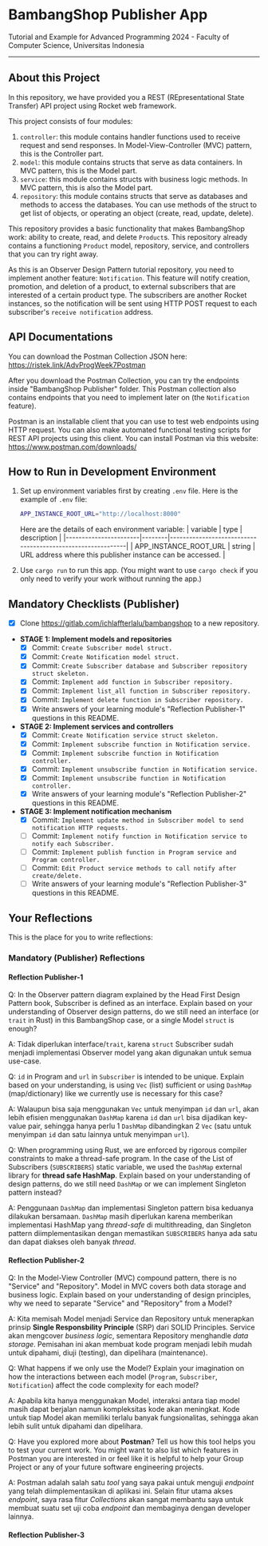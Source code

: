 # BambangShop Publisher App

Tutorial and Example for Advanced Programming 2024 - Faculty of Computer Science, Universitas Indonesia

---

## About this Project

In this repository, we have provided you a REST (REpresentational State Transfer) API project using Rocket web framework.

This project consists of four modules:

1. `controller`: this module contains handler functions used to receive request and send responses.
    In Model-View-Controller (MVC) pattern, this is the Controller part.
2. `model`: this module contains structs that serve as data containers.
    In MVC pattern, this is the Model part.
3. `service`: this module contains structs with business logic methods.
    In MVC pattern, this is also the Model part.
4. `repository`: this module contains structs that serve as databases and methods to access the databases.
    You can use methods of the struct to get list of objects, or operating an object (create, read, update, delete).

This repository provides a basic functionality that makes BambangShop work: ability to create, read, and delete `Product`s.
This repository already contains a functioning `Product` model, repository, service, and controllers that you can try right away.

As this is an Observer Design Pattern tutorial repository, you need to implement another feature: `Notification`.
This feature will notify creation, promotion, and deletion of a product, to external subscribers that are interested of a certain product type.
The subscribers are another Rocket instances, so the notification will be sent using HTTP POST request to each subscriber's `receive notification` address.

## API Documentations

You can download the Postman Collection JSON here: <https://ristek.link/AdvProgWeek7Postman>

After you download the Postman Collection, you can try the endpoints inside "BambangShop Publisher" folder.
This Postman collection also contains endpoints that you need to implement later on (the `Notification` feature).

Postman is an installable client that you can use to test web endpoints using HTTP request.
You can also make automated functional testing scripts for REST API projects using this client.
You can install Postman via this website: <https://www.postman.com/downloads/>

## How to Run in Development Environment

1. Set up environment variables first by creating `.env` file.
    Here is the example of `.env` file:

    ```bash
    APP_INSTANCE_ROOT_URL="http://localhost:8000"
    ```

    Here are the details of each environment variable:
    | variable              | type   | description                                                |
    |-----------------------|--------|------------------------------------------------------------|
    | APP_INSTANCE_ROOT_URL | string | URL address where this publisher instance can be accessed. |
2. Use `cargo run` to run this app.
    (You might want to use `cargo check` if you only need to verify your work without running the app.)

## Mandatory Checklists (Publisher)

- [x] Clone <https://gitlab.com/ichlaffterlalu/bambangshop> to a new repository.
- **STAGE 1: Implement models and repositories**
  - [x] Commit: `Create Subscriber model struct.`
  - [x] Commit: `Create Notification model struct.`
  - [x] Commit: `Create Subscriber database and Subscriber repository struct skeleton.`
  - [x] Commit: `Implement add function in Subscriber repository.`
  - [x] Commit: `Implement list_all function in Subscriber repository.`
  - [x] Commit: `Implement delete function in Subscriber repository.`
  - [x] Write answers of your learning module's "Reflection Publisher-1" questions in this README.
- **STAGE 2: Implement services and controllers**
  - [x] Commit: `Create Notification service struct skeleton.`
  - [x] Commit: `Implement subscribe function in Notification service.`
  - [x] Commit: `Implement subscribe function in Notification controller.`
  - [x] Commit: `Implement unsubscribe function in Notification service.`
  - [x] Commit: `Implement unsubscribe function in Notification controller.`
  - [x] Write answers of your learning module's "Reflection Publisher-2" questions in this README.
- **STAGE 3: Implement notification mechanism**
  - [x] Commit: `Implement update method in Subscriber model to send notification HTTP requests.`
  - [ ] Commit: `Implement notify function in Notification service to notify each Subscriber.`
  - [ ] Commit: `Implement publish function in Program service and Program controller.`
  - [ ] Commit: `Edit Product service methods to call notify after create/delete.`
  - [ ] Write answers of your learning module's "Reflection Publisher-3" questions in this README.

## Your Reflections

This is the place for you to write reflections:

### Mandatory (Publisher) Reflections

#### Reflection Publisher-1

Q: In the Observer pattern diagram explained by the Head First Design Pattern book, Subscriber is defined as an interface.
Explain based on your understanding of Observer design patterns, do we still need an interface (or `trait` in Rust)
in this BambangShop case, or a single Model `struct` is enough?

A: Tidak diperlukan interface/`trait`, karena `struct` Subscriber sudah menjadi implementasi Observer model yang akan digunakan untuk semua use-case.

Q: `id` in Program and `url` in `Subscriber` is intended to be unique.
Explain based on your understanding, is using `Vec` (list) sufficient or using `DashMap` (map/dictionary)
like we currently use is necessary for this case?

A: Walaupun bisa saja menggunakan `Vec` untuk menyimpan `id` dan `url`, akan lebih efisien menggunakan `DashMap` karena `id` dan `url` bisa dijadikan key-value pair,
sehingga hanya perlu 1 `DashMap` dibandingkan 2 `Vec` (satu untuk menyimpan `id` dan satu lainnya untuk menyimpan `url`).

Q: When programming using Rust, we are enforced by rigorous compiler constraints to make a thread-safe program.
In the case of the List of Subscribers (`SUBSCRIBERS`) static variable, we used the `DashMap` external library for **thread safe HashMap**.
Explain based on your understanding of design patterns, do we still need `DashMap` or we can implement Singleton pattern instead?

A: Penggunaan `DashMap` dan implementasi Singleton pattern bisa keduanya dilakukan bersamaan.
`DashMap` masih diperlukan karena memberikan implementasi HashMap yang *thread-safe* di multithreading,
dan Singleton pattern diimplementasikan dengan memastikan `SUBSCRIBERS` hanya ada satu dan dapat diakses oleh banyak *thread*.

#### Reflection Publisher-2

Q: In the Model-View Controller (MVC) compound pattern, there is no "Service" and "Repository". Model in MVC covers both data storage and business logic.
Explain based on your understanding of design principles, why we need to separate "Service" and "Repository" from a Model?

A: Kita memisah Model menjadi Service dan Repository untuk menerapkan prinsip **Single Responsbility Principle** (SRP) dari SOLID Principles.
Service akan mengcover *business logic*, sementara Repository menghandle *data storage*.
Pemisahan ini akan membuat kode program menjadi lebih mudah untuk dipahami, diuji (testing), dan dipelihara (maintenance).

Q: What happens if we only use the Model?
Explain your imagination on how the interactions between each model (`Program`, `Subscriber`, `Notification`) affect the code complexity for each model?

A: Apabila kita hanya menggunakan Model, interaksi antara tiap model masih dapat berjalan namun kompleksitas kode akan meningkat.
Kode untuk tiap Model akan memiliki terlalu banyak fungsionalitas, sehingga akan lebih sulit untuk dipahami dan dipelihara.

Q: Have you explored more about **Postman**? Tell us how this tool helps you to test your current work.
You might want to also list which features in Postman you are interested in or feel like it is helpful to help your Group Project
or any of your future software engineering projects.

A: Postman adalah salah satu *tool* yang saya pakai untuk menguji *endpoint* yang telah diimplementasikan di aplikasi ini.
Selain fitur utama akses *endpoint*, saya rasa fitur *Collections* akan sangat membantu saya untuk membuat suatu set uji coba *endpoint* dan membaginya dengan
developer lainnya.

#### Reflection Publisher-3
